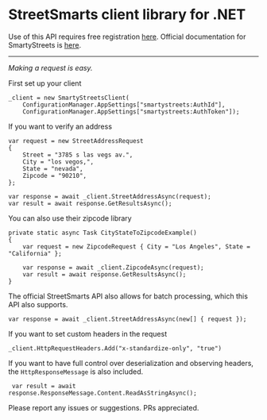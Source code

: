 StreetSmarts client library for .NET
=================
Use of this API requires free registration [here](http://smartystreets.com/). Official documentation for SmartyStreets is [here](http://smartystreets.com/kb/liveaddress-api).

----

*Making a request is easy.*

First set up your client

    _client = new SmartyStreetsClient(
        ConfigurationManager.AppSettings["smartystreets:AuthId"], 
        ConfigurationManager.AppSettings["smartystreets:AuthToken"]);

If you want to verify an address

    var request = new StreetAddressRequest
    {
        Street = "3785 s las vegs av.",
        City = "los vegos,",
        State = "nevada",
        Zipcode = "90210",
    };
  
    var response = await _client.StreetAddressAsync(request);
    var result = await response.GetResultsAsync();

You can also use their zipcode library

    private static async Task CityStateToZipcodeExample()
    {
        var request = new ZipcodeRequest { City = "Los Angeles", State = "California" };

        var response = await _client.ZipcodeAsync(request);
        var result = await response.GetResultsAsync();
    }

The official StreetSmarts API also allows for batch processing, which this API also supports.

    var response = await _client.StreetAddressAsync(new[] { request });

If you want to set custom headers in the request

    _client.HttpRequestHeaders.Add("x-standardize-only", "true")

If you want to have full control over deserialization and observing headers, the `HttpResponseMessage` is also included.

     var result = await response.ResponseMessage.Content.ReadAsStringAsync();

Please report any issues or suggestions. PRs appreciated.
